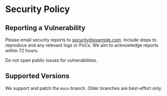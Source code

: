 # Security Policy

## Reporting a Vulnerability

Please email security reports to security@example.com. Include steps to reproduce and any relevant logs or PoCs. We aim to acknowledge reports within 72 hours.

Do not open public issues for vulnerabilities.

## Supported Versions

We support and patch the `main` branch. Older branches are best-effort only.
